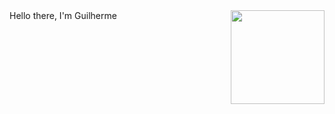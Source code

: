 <div>
    Hello there, I'm Guilherme <img width="150em" height="150em" align="right" src="https://media.tenor.com/EFaXnC3pyR0AAAAC/squirtle-pokemon.gif" />
